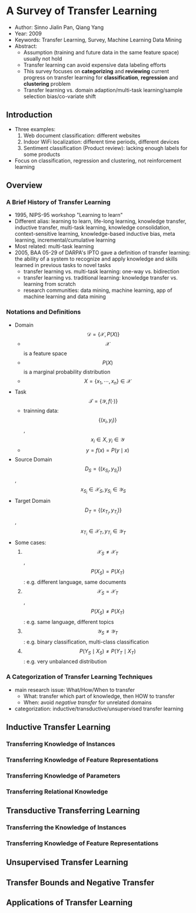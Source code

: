 
# A Survey of Transfer Learning

  * Author: Sinno Jialin Pan, Qiang Yang
  * Year: 2009
  * Keywords: Transfer Learning, Survey, Machine Learning Data Mining
  * Abstract: 
    * Assumption (training and future data in the same feature space) usually not hold
	* Transfer learning can avoid expensive data labeling efforts
	* This survey focuses on **categorizing** and **reviewing** current progress on transfer learning for **classification**, **regression** and **clustering** problem
	* Transfer learning vs. domain adaption/multi-task learning/sample selection bias/co-variate shift

## Introduction

  * Three examples:
    1. Web document classification: different websites
	2. Indoor WiFi localization: different time periods, different devices
	3. Sentiment classification (Product review): lacking enough labels for some products
  * Focus on classification, regression and clustering, not reinforcement learning

## Overview

### A Brief History of Transfer Learning

  * 1995, NIPS-95 workshop "Learning to learn"
  * Different alias: learning to learn, life-long learning, knowledge transfer, inductive transfer, multi-task learning, knowledge consolidation, context-sensitive learning, knowledge-based inductive bias, meta learning, incremental/cumulative learning
  * Most related: multi-task learning
  * 2005, BAA 05-29 of DARPA's IPTO gave a definition of transfer learning: the ability of a system to recognize and apply knowledge and skills learned in previous tasks to novel tasks
    * transfer learning vs. multi-task learning: one-way vs. bidirection
	* transfer learning vs. traditional learning: knowledge transfer vs. learning from scratch
	* research communities: data mining, machine learning, app of machine learning and data mining

### Notations and Definitions

  * Domain $$\mathcal{D}=\{\mathcal{X}, P(X)\}$$
    * $$\mathcal{X}$$ is a feature space
	* $$P(X)$$ is a marginal probability distribution
	* $$X=\{x_1,\cdots,x_n\}\in\mathcal{X}$$
  * Task $$\mathcal{T}=\{\mathcal{Y},f(\cdot)\}$$
    * trainning data: $$\{(x_i,y_i)\}$$, $$x_i\in X,y_i\in\mathcal{Y}$$
    * $$y=f(x)=P(y\mid x)$$
  * Source Domain $$D_S=\{(x_{S_i},y_{S_i})\}$$, $$x_{S_i}\in\mathcal{X}_S,y_{S_i}\in\mathcal{Y}_S$$
  * Target Domain $$D_T=\{(x_{T_i},y_{T_i})\}$$, $$x_{T_i}\in\mathcal{X}_T,y_{T_i}\in\mathcal{Y}_T$$
  * Some cases:
    1. $$\mathcal{X}_S\neq\mathcal{X}_T$$, $$P(X_S)=P(X_T)$$: e.g. different language, same documents
    2. $$\mathcal{X}_S=\mathcal{X}_T$$, $$P(X_S)\neq P(X_T)$$: e.g. same language, different topics
	3. $$\mathcal{Y}_S\neq\mathcal{Y}_T$$: e.g. binary classification, multi-class classification
	4. $$P(Y_S\mid X_S)\neq P(Y_T\mid X_T)$$: e.g. very unbalanced distribution

### A Categorization of Transfer Learning Techniques

  * main research issue: What/How/When to transfer
    * What: transfer which part of knowledge, then HOW to transfer
    * When: avoid _negative transfer_ for unrelated domains
  * categorization: inductive/transductive/unsupervised transfer learning

## Inductive Transfer Learning

### Transferring Knowledge of Instances

### Transferring Knowledge of Feature Representations

### Transferring Knowledge of Parameters

### Transferring Relational Knowledge

## Transductive Transferring Learning

### Transferring the Knowledge of Instances

### Transferring Knowledge of Feature Representations

## Unsupervised Transfer Learning

## Transfer Bounds and Negative Transfer

## Applications of Transfer Learning

